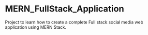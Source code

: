 # MERN_FullStack_Application
Project to learn how to create a complete Full stack social media web application using MERN Stack.
